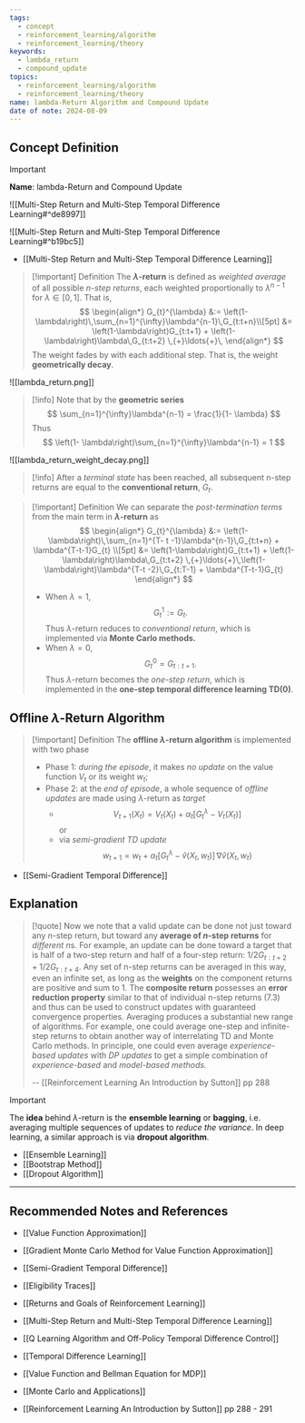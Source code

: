 ```yaml
---
tags:
  - concept
  - reinforcement_learning/algorithm
  - reinforcement_learning/theory
keywords:
  - lambda_return
  - compound_update
topics:
  - reinforcement_learning/algorithm
  - reinforcement_learning/theory
name: lambda-Return Algorithm and Compound Update
date of note: 2024-08-09
---
```


## Concept Definition

>[!important]
>**Name**: lambda-Return  and Compound Update

![[Multi-Step Return and Multi-Step Temporal Difference Learning#^de8997]]

![[Multi-Step Return and Multi-Step Temporal Difference Learning#^b19bc5]]

- [[Multi-Step Return and Multi-Step Temporal Difference Learning]]

>[!important] Definition
>The **$\lambda$-return** is defined as *weighted average* of all possible *$n$-step returns*, each weighted proportionally to $\lambda^{n-1}$ for $\lambda\in [0,1]$. That is,
>$$
>\begin{align*}
>G_{t}^{\lambda} &:= \left(1- \lambda\right)\,\sum_{n=1}^{\infty}\lambda^{n-1}\,G_{t:t+n}\\[5pt]
>&= \left(1-\lambda\right)G_{t:t+1} + \left(1-\lambda\right)\lambda\,G_{t:t+2} \,{+}\ldots{+}\,
>\end{align*}
>$$
>The weight fades by with each additional step. That is, the weight **geometrically decay**.
>


![[lambda_return.png]]

>[!info]
>Note that by the **geometric series**
>$$
>\sum_{n=1}^{\infty}\lambda^{n-1} =  \frac{1}{1- \lambda}
>$$
>Thus
>$$
>\left(1- \lambda\right)\sum_{n=1}^{\infty}\lambda^{n-1} = 1
>$$

![[lambda_return_weight_decay.png]]

>[!info]
>After a *terminal state* has been reached, all subsequent n-step returns are equal to the **conventional return**, $G_{t}$.

>[!important] Definition
>We can separate the *post-termination terms* from the main term in **$\lambda$-return** as
>$$
>\begin{align*}
>G_{t}^{\lambda} &:= \left(1- \lambda\right)\,\sum_{n=1}^{T- t -1}\lambda^{n-1}\,G_{t:t+n} + \lambda^{T-t-1}G_{t} \\[5pt]
>&= \left(1-\lambda\right)G_{t:t+1} + \left(1-\lambda\right)\lambda\,G_{t:t+2} \,{+}\ldots{+}\,\left(1-\lambda\right)\lambda^{T-t -2}\,G_{t:T-1} + \lambda^{T-t-1}G_{t} 
>\end{align*}
>$$
>- When $\lambda = 1$, $$G_{t}^{1} := G_{t}.$$ Thus $\lambda$-return reduces to *conventional return*, which is implemented via **Monte Carlo methods.**
>- When $\lambda = 0$, $$G_{t}^{0} = G_{t:t+1}.$$  Thus $\lambda$-return becomes the *one-step return*, which is implemented in the **one-step temporal difference learning TD(0)**.

## Offline $\lambda$-Return Algorithm

>[!important] Definition
>The **offline $\lambda$-return algorithm** is implemented with two phase
>- Phase 1: *during the episode*,  it makes *no update* on the value function $V_{t}$ or its weight $w_{t}$;
>- Phase 2: at the *end of episode*, a whole sequence of *offline updates* are made using $\lambda$-return as *target* 
>	- $$V_{t+1}(X_{t}) = V_{t}(X_{t}) + \alpha_{t}\left[ G_{t}^{\lambda} - V_{t}(X_{t}) \right] $$ or 
>	- via *semi-gradient TD update* $$w_{t+1} = w_{t} + \alpha_{t}\left[ G_{t}^{\lambda} - \hat{v}(X_{t}, w_{t}) \right]\,\nabla \hat{v}\left(X_{t}, w_{t}\right) $$

- [[Semi-Gradient Temporal Difference]]



## Explanation

>[!quote]
>Now we note that a valid update can be done not just toward any $n$-step return, but toward any **average of $n$-step returns** for *different* $n$s. For example, an update can be done toward a target that is half of a two-step return and half of a four-step return: $1 / 2 G_{t: t+ 2} + 1 / 2 G_{t : t+ 4}$. Any set of n-step returns can be averaged in this way, even an infinite set, as long as the **weights** on the component returns are positive and sum to 1. The **composite return** possesses an **error reduction property** similar to that of individual n-step returns (7.3) and thus can be used to construct updates with guaranteed convergence properties. Averaging produces a substantial new range of algorithms. For example, one could average one-step and infinite-step returns to obtain another way of interrelating TD and Monte Carlo methods. In principle, one could even average *experience-based updates* with *DP updates* to get a simple combination of *experience-based* and *model-based methods.*
>
>-- [[Reinforcement Learning An Introduction by Sutton]] pp 288

>[!important]
>The **idea** behind $\lambda$-return is the **ensemble learning** or **bagging**, i.e. averaging multiple sequences of updates to *reduce the variance*. In deep learning, a similar approach is via **dropout algorithm**.

- [[Ensemble Learning]]
- [[Bootstrap Method]]
- [[Dropout Algorithm]]



-----------
##  Recommended Notes and References

- [[Value Function Approximation]]
- [[Gradient Monte Carlo Method for Value Function Approximation]]
- [[Semi-Gradient Temporal Difference]]
- [[Eligibility Traces]]
- [[Returns and Goals of Reinforcement Learning]]
- [[Multi-Step Return and Multi-Step Temporal Difference Learning]]


- [[Q Learning Algorithm and Off-Policy Temporal Difference Control]]
- [[Temporal Difference Learning]]


- [[Value Function and Bellman Equation for MDP]]
- [[Monte Carlo and Applications]]

- [[Reinforcement Learning An Introduction by Sutton]] pp 288 - 291